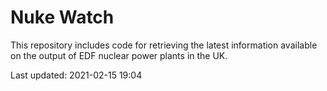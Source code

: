 # Nuke Watch

This repository includes code for retrieving the latest information available on the output of EDF nuclear power plants in the UK.

Last updated: 2021-02-15 19:04